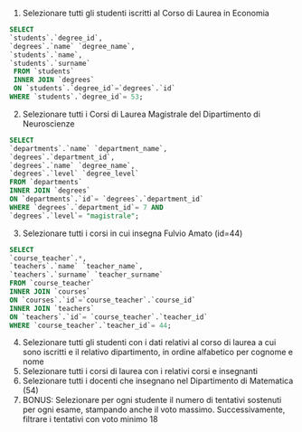 1. Selezionare tutti gli studenti iscritti al Corso di Laurea in Economia

```sql
SELECT
`students`.`degree_id`,
`degrees`.`name` `degree_name`,
`students`.`name`,
`students`.`surname`
 FROM `students`
 INNER JOIN `degrees`
 ON `students`.`degree_id`=`degrees`.`id`
WHERE `students`.`degree_id`= 53;
```

2. Selezionare tutti i Corsi di Laurea Magistrale del Dipartimento di
   Neuroscienze

```sql
SELECT
`departments`.`name` `department_name`,
`degrees`.`department_id`,
`degrees`.`name` `degree_name`,
`degrees`.`level` `degree_level`
FROM `departments`
INNER JOIN `degrees`
ON `departments`.`id`= `degrees`.`department_id`
WHERE `degrees`.`department_id`= 7 AND
`degrees`.`level`= "magistrale";
```

3. Selezionare tutti i corsi in cui insegna Fulvio Amato (id=44)

```sql
SELECT
`course_teacher`.*,
`teachers`.`name` `teacher_name`,
`teachers`.`surname` `teacher_surname`
FROM `course_teacher`
INNER JOIN `courses`
ON `courses`.`id`=`course_teacher`.`course_id`
INNER JOIN `teachers`
ON `teachers`.`id`= `course_teacher`.`teacher_id`
WHERE `course_teacher`.`teacher_id`= 44;
```

4. Selezionare tutti gli studenti con i dati relativi al corso di laurea a cui
   sono iscritti e il relativo dipartimento, in ordine alfabetico per cognome e
   nome
5. Selezionare tutti i corsi di laurea con i relativi corsi e insegnanti
6. Selezionare tutti i docenti che insegnano nel Dipartimento di
   Matematica (54)
7. BONUS: Selezionare per ogni studente il numero di tentativi sostenuti
   per ogni esame, stampando anche il voto massimo. Successivamente,
   filtrare i tentativi con voto minimo 18

